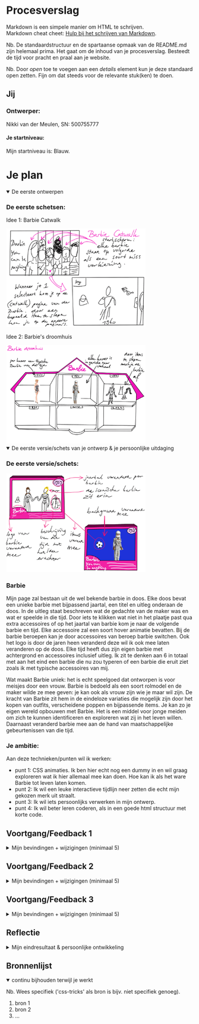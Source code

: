 # Procesverslag
Markdown is een simpele manier om HTML te schrijven.  
Markdown cheat cheet: [Hulp bij het schrijven van Markdown](https://github.com/adam-p/markdown-here/wiki/Markdown-Cheatsheet).

Nb. De standaardstructuur en de spartaanse opmaak van de README.md zijn helemaal prima. Het gaat om de inhoud van je procesverslag. Besteedt de tijd voor pracht en praal aan je website.

Nb. Door *open* toe te voegen aan een *details* element kun je deze standaard open zetten. Fijn om dat steeds voor de relevante stuk(ken) te doen.




## Jij

### Ontwerper:
Nikki van der Meulen, 
SN: 500755777

#### Je startniveau:
Mijn startniveau is: Blauw.




# Je plan

<details open>
  <summary>De eerste ontwerpen</summary>

   ### De eerste schetsen:
    
  Idee 1: Barbie Catwalk

  <img src="readme-images/schets-catwalk.jpg" width="375px" alt="eerste schets">

  Idee 2: Barbie's droomhuis

   <img src="readme-images/schets-barbiedroomhuis.jpg" width="375px" alt="tweede schets">





<details open>
  <summary>De eerste versie/schets van je ontwerp & je persoonlijke uitdaging</summary>

  ### De eerste versie/schets:
  <img src="readme-images/concept-schets1.jpg" width="375px" alt="eerste versie/schets">

### Barbie 
Mijn page zal bestaan uit de wel bekende barbie in doos. Elke doos bevat een unieke barbie met bijpassend jaartal, een titel en uitleg onderaan de doos. In de uitleg staat beschreven wat de gedachte van de maker was en wat er speelde in die tijd. Door iets te klikken wat niet in het plaatje past qua extra accessoires of op het jaartal van barbie kom je naar de volgende barbie en tijd. Elke accessoire zal een soort hover animatie bevatten. Bij de barbie beroepen kan je door accessoires van beroep barbie switchen. Ook het logo is door de jaren heen veranderd deze wil ik ook mee laten veranderen op de doos. Elke tijd heeft dus zijn eigen barbie met achtergrond en accessoires inclusief uitleg. Ik zit te denken aan 6 in totaal met aan het eind een barbie die nu zou typeren of een barbie die eruit ziet zoals ik met typische accessoires van mij.

Wat maakt Barbie uniek:  het is echt speelgoed dat ontworpen is voor meisjes door een vrouw. Barbie is bedoeld als een soort rolmodel en de maker wilde ze mee geven: je kan ook als vrouw zijn wie je maar wil zijn. De kracht van Barbie zit hem in de eindeloze variaties die mogelijk zijn door het kopen van outfits, verscheidene poppen en bijpassende items. Je kan zo je eigen wereld opbouwen met Barbie. Het is een middel voor jonge meiden om zich te kunnen identificeren en exploreren wat zij in het leven willen. Daarnaast veranderd barbie mee aan de hand van maatschappelijke gebeurtenissen van die tijd.

  ### Je ambitie: 
  Aan deze technieken/punten wil ik werken:
  - punt 1: CSS animaties. Ik ben hier echt nog een dummy in en wil graag exploreren wat ik hier allemaal mee kan doen. Hoe kan ik als het ware Barbie tot leven laten komen.
  - punt 2: Ik wil een leuke interactieve tijdlijn neer zetten die echt mijn gekozen merk uit straalt.
  - punt 3: Ik wil iets persoonlijks verwerken in mijn ontwerp.
  - punt 4: Ik wil beter leren coderen, als in een goede html structuur met korte code.
 
</details>




## Voortgang/Feedback 1

<details>
  <summary>Mijn bevindingen + wijzigingen (minimaal 5)</summary>
  
  Bevindingen:
  - Verscheidene mensen vonden mijn idee heel sterk. "Barbie haal je als collector's item niet uit de doos. En op de doos staat vaak alle informatie van het product."
  - Het idee van de doos als zoekplaatje vonden ze ook interessant.

  Feedback:
  - Verlies niet uit het oog dat er ook items geanimeerd moeten worden.
  - "Misschien is het goed om ervoor te zorgen dat na een aantal seconde het (foute) item op licht. Voor als ze het niet zien."
  - Als je tijd over hebt: informatie op de achterkant van de box. Dus box kan je omdraaien.
  - Aan het einde sowieso een Barbie van jezelf.

  Ik wilde zeker weten dat ik een Barbie straks heb die daadwerkelijk mij representateert. Dus heb ik een Google form uit gestuurd naar mijn vrienden en familie leden.



  ### Bevinding 1:
  Omschrijving van wat er nog niet orde was (tekst en afbeeding(en)).

  #### oplossing:
  Beschrijving hoe je het hebt hebt opgelost of als het niet gelukt is hoe je het zou oplossen (tekst en afbeeding(en)).



  ### Bevinding 2:
  Omschrijving van wat er nog niet orde was (tekst en afbeeding(en)).

  #### oplossing:
  Beschrijving hoe je het hebt hebt opgelost of als het niet gelukt is hoe je het zou oplossen (tekst en afbeeding(en)).



  ### Bevinding 3:
  ...

</details>




## Voortgang/Feedback 2

<details>
  <summary>Mijn bevindingen + wijzigingen (minimaal 5)</summary>
  
  ### Bevinding 1:
  Omschrijving van wat er nog niet orde was (tekst en afbeeding(en)).

  #### oplossing:
  Beschrijving hoe je het hebt hebt opgelost of als het niet gelukt is hoe je het zou oplossen (tekst en afbeeding(en)).



  ### Bevinding 2:
  Omschrijving van wat er nog niet orde was (tekst en afbeeding(en)).

  #### oplossing:
  Beschrijving hoe je het hebt hebt opgelost of als het niet gelukt is hoe je het zou oplossen (tekst en afbeeding(en)).



  ### Bevinding 3:
  ...

</details>




## Voortgang/Feedback 3

<details>
  <summary>Mijn bevindingen + wijzigingen (minimaal 5)</summary>


<img src="readme-images/ssfout1.JPG" width="375px" alt="github fout">

### Bevinding 1:
 Responsiveness: via github is de background niet responsive ook laad hij niet altijd de doos achtergong inclusief barbies.
 Het is dan ook niet duidelijk wat je moet doen om naar de volgende doos te gaan aangezien de tekst hierdoor wegvalt.

  #### oplossing:
Background: height moet uit gezet worden op de body.

 <img src="readme-images/ssfout2.JPG" width="375px" alt="uitleg actie">

  ### Bevinding 2:
  niet erg duidelijk wat ik moet doen om naar de volgende periode in de tijdlijn te komen doordat de uitleg tekst onderaan staat, bij een ander grootte scherm kan je dit niet lezen tenzij je helemaal naar beneden scrollt.

  #### oplossing:
 


  ### Bevinding 3:
  code volgorde van CSS is niet altijd logisch. zet bijv. width eerst en position, left, bottom enzovoorts bij elkaar. wees consistent.

  
  #### oplossing:

 ### Bevinding 4:
  Je kan wel vooruit door je tijdlijn maar niet terug switchen naar voorgaande items. 
  
  #### oplossing:
  misschien scroll buttons aanmaken.



</details>




## Reflectie

<details>
  <summary>Mijn eindresultaat & persoonlijke ontwikkeling</summary>

  ### Je uitkomst - karakteristiek screenshot(s):
  <img src="readme-images/dummy-plaatje.jpg" width="375px" alt="final ontwerp">


  ### Dit ging goed/Heb ik geleerd: 
  Korte omschrijving met plaatje(s)

  <img src="readme-images/dummy-plaatje.jpg" width="375px" alt="top">


  ### Dit was lastig/Is niet gelukt:
  Korte omschrijving met plaatje(s)

  <img src="readme-images/dummy-plaatje.jpg" width="375px" alt="bummer">
</details>




## Bronnenlijst

<details open>
<summary>continu bijhouden terwijl je werkt</summary>

Nb. Wees specifiek ('css-tricks' als bron is bijv. niet specifiek genoeg).

1. bron 1
2. bron 2
3. ...

</details>